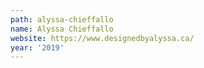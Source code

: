 ```yaml
---
path: alyssa-chieffallo
name: Alyssa Chieffallo
website: https://www.designedbyalyssa.ca/
year: '2019'
---
```

